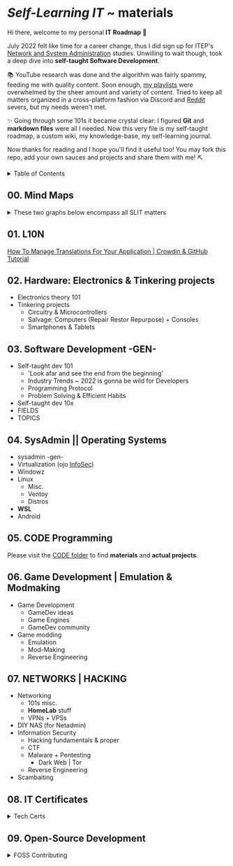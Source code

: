 <!-- [Markdown Cheat Sheet](https://www.markdownguide.org/cheat-sheet/) -->
<!-- thanks [Stack Overflow](https://stackoverflow.com/questions/11948245/markdown-to-create-pages-and-table-of-contents) -->

<!-- v0.1.0 = add Open Source big time | downgrade kotlin | reconsider Unity/C# (eg.  Karmaggän project) || zsh, fetch Discord gamedev.... -->
<!-- v0.0.1 = add mind maps -->
<!-- v0.0.0 = stemming from wikiSLIT v0.4.0 -->


# *Self-Learning IT* ~ materials
<!--need to update w/ me GitHub stars-->

Hi there, welcome to my personal **IT Roadmap** 👋

July 2022 felt like time for a career change, thus I did sign up for ITEP's [Network and System Administration](https://www.itep.es/ciclos-formativos/distancia/tecnico-superior-administracion-sistemas-informaticos-red) studies. Unwilling to wait though, took a deep dive into **self-taught Software Development**.

📚 YouTube research was done and the algorithm was fairly spammy,  feeding me with quality content. Soon enough, [my playlists](https://www.youtube.com/channel/UC4yPJo9tFagP7ZMkMcCQNbw) were overwhelmed by the sheer amount and variety of content. Tried to keep all matters organized in a cross-platform fashion via Discord and [Reddit](https://www.reddit.com/r/selflearningIT/) severs, but my needs weren't met.

✨ Going through some 101s it became crystal clear: I figured **Git** and **markdown files** were all I needed. Now this very file is my self-taught roadmap, a custom wiki, my knowledge-base, my self-learning journal.

Now thanks for reading and I hope you'll find it useful too! You may fork this repo, add your own sauces and projects and share them with me! ⛏️

<details>
<summary> Table of Contents </summary>

- [*Self-Learning IT* ~ materials](#self-learning-it--materials)
  - [00. Mind Maps](#00-mind-maps)
  - [01. L10N](#01-l10n)
  - [02. Hardware: Electronics & Tinkering projects](#02-hardware-electronics--tinkering-projects)
  - [03. Software Development -GEN-](#03-software-development--gen-)
  - [04. SysAdmin || Operating Systems](#04-sysadmin--operating-systems)
  - [05. CODE Programming](#05-code-programming)
  - [06. Game Development | Emulation & Modmaking](#06-game-development--emulation--modmaking)
  - [07. NETWORKS | HACKING](#07-networks--hacking)
  - [08. IT Certificates](#08-it-certificates)
  - [09. Open-Source Development](#09-open-source-development)

</details>

## 00. Mind Maps

<details>
<summary> These two graphs below encompass all SLIT matters </summary>

![MindMap-0_4](/images/slit_img-MM1.PNG)
![MindMap-5-9](/images/slit_img-MM2.PNG)
<!-- interactive link -->

</details>

## 01. L10N 

[How To Manage Translations For Your Application | Crowdin & GitHub Tutorial](https://youtu.be/8baL6VWnnZg)
<!--
- [ ] blog_chaval
- [ ] [25 VSCode Tips](https://youtu.be/ifTF3ags0XI) @ Fireship
- [ ] South_Park
- [ ] Tomba
- [ ] [How Sekiro sets itself apart](https://youtu.be/jASlIZSpnJ4) @ Zullie the Witch
-->

## 02. Hardware: Electronics & Tinkering projects

- Electronics theory 101
- Tinkering projects
    - Circuitry & Microcontrollers 
    - Salvage: Computers (Repair Restor Repurpose) + Consoles
    - Smartphones & Tablets

## 03. Software Development -GEN-

- Self-taught dev 101
    - 'Look afar and see the end from the beginning'
    - Industry Trends ~ 2022 is gonna be wild for Developers
    - Programming Protocol
    - Problem Solving & Efficient Habits
- Self-taught dev 10x
- FIELDS
- TOPICS

## 04. SysAdmin || Operating Systems

- sysadmin -gen-
- Virtualization (ojo [InfoSec](#malware--pentesting))
- Windowz
- Linux
    - Misc.
    - Ventoy
    - Distros
- **WSL** 
- Android </summary>

## 05. CODE Programming

Please visit the [CODE folder](/CODE) to find **materials** and **actual projects**.


## 06. Game Development | Emulation & Modmaking

- Game Development
    - GameDev ideas
    - Game Engines
    - GameDev community
- Game modding
    - Emulation
    - Mod-Making
    - Reverse Engineering


## 07. NETWORKS | HACKING

- Networking
    - 101s misc.
    - **HomeLab** stuff
    - VPNs + VPSs
- DIY NAS (for Netadmin)
- Information Security
    - Hacking fundamentals & proper
    - CTF
    - Malware + Pentesting
        - Dark Web | Tor
    - Reverse Engineering
- Scambaiting

## 08. IT Certificates

<details>
<summary> Tech Certs </summary>

- [Network Chuck's *'If I had to start over... which IT path would I take?](https://youtu.be/E25SKW4-8wQ)
    - **Network+** recommended
    - (29:00) - Having any IT job, become BFF with **Network Engineers** around.
    - **Python** & **Linux** GOOD.
    - **Cloud** GOOD.
    * JOBS:
        - less popular = better paid
        - only coding = popular = average
- Networks
    * [CISCO'S CCNA](https://www.cisco.com/c/en/us/training-events/training-certifications/certifications/associate/ccna.html): A combination of lectures, hands-on labs, and self-study will prepare you to install, operate, configure, and verify basic IPv4 and IPv6 networks.

    * CompTIA's Network+: [Reference Materials](https://youtu.be/vrh0epPAC5w) @ PowerCert Animated Videos

</details>

## 09. Open-Source Development

<details>
<summary>FOSS Contributing</summary>

- ### **Mozilla** -Web Development-

General Web Dev. ~ [Resources for Developers, by Developers | Documenting **web technologies, including CSS, HTML and JavaScript**, since 2005](https://developer.mozilla.org/en-US/)

Browser add-on dev. ~ [Add-on Developer Hub](https://addons.mozilla.org/en-US/developers/)


- ### **Snapd** -Linux Packages-

[(snapcraft.io/docs)](https://snapcraft.io/docs)


- ### **Xubuntu**

Xubuntu [contribute](https://xubuntu.org/contribute) yay!




</details>



<!-- 

---

# Weird sociologicals

- [2007 | The Dark Side of the Web](https://youtu.be/U0nDoAML_QI)
- [2007 | Tech Talk: Linus Torvalds on git](https://youtu.be/4XpnKHJAok8) @ Google
- [2021 | Why the Simulation Hypothesis is Wrong](https://youtu.be/MqM_K9vL8is) @ Duncan
- (!!!) ~ [2022 | How many people might ever exist, calculated](https://youtu.be/r6sa_fWQB_4) @ Primer 

-->



